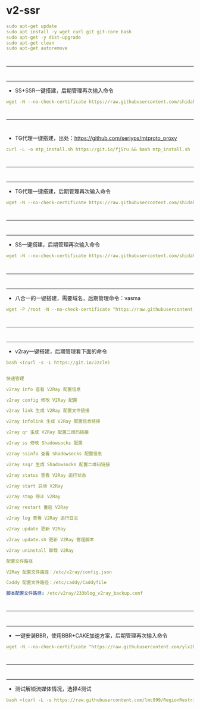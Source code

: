 # v2-ssr
```yaml
sudo apt-get update
sudo apt install -y wget curl git git-core bash
sudo apt-get -y dist-upgrade
sudo apt-get clean
sudo apt-get autoremove
```
#
---
#
---
- SS+SSR一键搭建，后期管理再次输入命令
```yaml
wget -N --no-check-certificate https://raw.githubusercontent.com/shidahuilang/SS-SSR-TG-iptables-bt/main/sh/ssr.sh && chmod +x ssr.sh && bash ssr.sh
```
#
---
#
- TG代理一键搭建，出处：https://github.com/seriyps/mtproto_proxy
```yaml
curl -L -o mtp_install.sh https://git.io/fj5ru && bash mtp_install.sh
```
#
---
#
---
- TG代理一键搭建，后期管理再次输入命令
```yaml
wget -N --no-check-certificate https://raw.githubusercontent.com/shidahuilang/SS-SSR-TG-iptables-bt/main/sh/mtproxy.sh && chmod +x mtproxy.sh && bash mtproxy.sh
```
#
---
#
---
- SS一键搭建，后期管理再次输入命令
```yaml
wget -N --no-check-certificate https://raw.githubusercontent.com/shidahuilang/SS-SSR-TG-iptables-bt/main/sh/ss-go.sh && chmod +x ss-go.sh && bash ss-go.sh
```
#
---
#
---
- 八合一的一键搭建，需要域名，后期管理命令：vasma
```yaml
wget -P /root -N --no-check-certificate "https://raw.githubusercontent.com/mack-a/v2ray-agent/master/install.sh" && chmod 700 /root/install.sh && /root/install.sh
```
#
---
#
---
- v2ray一键搭建，后期管理看下面的命令
```yaml
bash <(curl -s -L https://git.io/JzclH)
```
```yaml

快速管理

v2ray info 查看 V2Ray 配置信息

v2ray config 修改 V2Ray 配置

v2ray link 生成 V2Ray 配置文件链接

v2ray infolink 生成 V2Ray 配置信息链接

v2ray qr 生成 V2Ray 配置二维码链接

v2ray ss 修改 Shadowsocks 配置

v2ray ssinfo 查看 Shadowsocks 配置信息

v2ray ssqr 生成 Shadowsocks 配置二维码链接

v2ray status 查看 V2Ray 运行状态

v2ray start 启动 V2Ray

v2ray stop 停止 V2Ray

v2ray restart 重启 V2Ray

v2ray log 查看 V2Ray 运行日志

v2ray update 更新 V2Ray

v2ray update.sh 更新 V2Ray 管理脚本

v2ray uninstall 卸载 V2Ray

配置文件路径

V2Ray 配置文件路径：/etc/v2ray/config.json

Caddy 配置文件路径：/etc/caddy/Caddyfile

脚本配置文件路径: /etc/v2ray/233blog_v2ray_backup.conf
```
#
---
#
---
- 一键安装BBR，使用BBR+CAKE加速方案，后期管理再次输入命令
```yaml
wget -N --no-check-certificate "https://raw.githubusercontent.com/ylx2016/Linux-NetSpeed/master/tcp.sh" && chmod +x tcp.sh && ./tcp.sh
```
#
---
#
---
- 测试解锁流媒体情况，选择4测试
```yaml
bash <(curl -L -s https://raw.githubusercontent.com/lmc999/RegionRestrictionCheck/main/check.sh)
```
